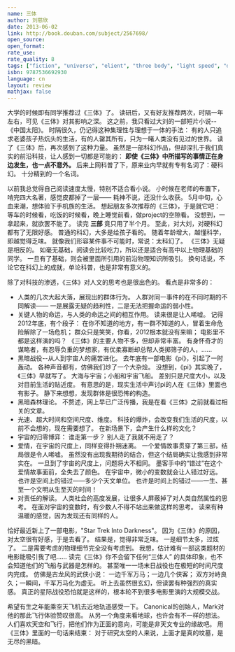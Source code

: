 ```yaml
---
name: 三体
author: 刘慈欣
date: 2013-06-02
link: http://book.douban.com/subject/2567698/
open_source: 
open_format:
rate_use:
rate_quality: 8
tags: ["fiction", "universe", "elient", "three body", "light speed", "dimension"]
isbn: 9787536692930
language: cn
layout: review
mathjax: false
---
```


大学的时候即有同学推荐过《三体》了。
读研后，又有好友推荐两次，时隔一年左右，可见《三体》对其影响之深。
这之前，我只看过大刘的一部短片小说--《中国太阳》。
时隔很久，仍记得这种集理性与理想于一体的手法：
有的人只追求老婆孩子热炕头的生活，有的人罄其所有，只为一睹人类没有见过的世界。
读了《三体》后，再次感到了这种力量。
虽然是一部科幻作品，但却深扎于我们真实的前沿科技，让人感到一切都是可能的：
**即使《三体》中所描写的事情正在身边发生，也一点不意外。**
后来上网科普了下，原来业内早就有专有名词了：硬科幻。
十分精到的一个名词。

以前我总觉得自己阅读速度太慢，特别不适合看小说。
小时候在老师的布置下，啃完四大名著，感觉皮都掉了一层——
耗神不说，还没什么收获。
5月中旬，心血来潮，想体验下手机族的生活。
想起朋友多次推荐的《三体》，于是就它吧：
等车的时候看，吃饭的时候看，晚上睡觉前看，做project的空隙看。
没想到，一拿起来，就欲罢不能了。
读完 **三部** 竟只用了半个月。
至此，对大刘，对硬科幻都有了无限好感。
普通的科幻，大多是给孩子看的。
随着年龄增大，越懂科学，即越觉得乏味。
就像我们形容某件事不可能时，常说：太科幻了。
《三体》无疑是相反的。
如毫无基础，阅读会比较吃力，所以还是适合有高中以上物理基础的同学。
一旦有了基础，则会被里面所引用的前沿物理知识所吸引。
换句话说，不论它在科幻上的成就，单论科普，也是非常有意义的。

除了对科技的渗透，《三体》对人文的思考也是很出色的。
看点是非常多的：

   * 人类的几次大起大落，展现出的群体行为。
   人群对同一事件的在不同时期的不同解读——
   一是展露无疑的趋利性，二是无法把握命运的弱小性。
   * 关键人物的命运，与人类的命运之间的相互作用。
   读来很是让人唏嘘。
   记得2012年底，有个段子：
   在你不知道的地方，有一群不知道的人，冒着生命危险解除了一场危机；
   群众只是笑笑，你看，2012根本就没有来嘛；
   电影里不都是这样演的吗？
   《三体》的主要人物不多，但却非常丰富。
   有身怀奇才的谋略者，有忍辱负重的梦想家，有优柔寡断却总帮人类掷筛子的人，……
   * 黑暗战役--从人到宇宙人的痛苦进化。
   去年底有一部电影《pi》，引起了一时轰动。
   各种声音都有，仿佛我们炒了一个大杂烩。
   没想到，《pi》其实晚了，《三体》早就写了。
   大海与宇宙；小船和宇宙飞船。
   差别只是尺度大小，以及对目前生活的贴近度。
   有意思的是，现实生活中声讨pi的人在《三体》里面也有影子。
   静下来想想，发现群体是很恐怖的构造。
   * 黑暗森林理论。
   不赘述，网上早已广泛传播，我是在看《三体》之前就看过相关的文章。
   * 光速、超大时间和空间尺度、维度。
   科技的爆炸，会改变我们生活的尺度，以前不会想的，现在需要想了。
   在新场景下，会产生什么样的文化？
   * 宇宙的归零博弈：
   谁走第一步？
   别人走了我就不用走了？
   * 爱情，在宇宙的尺度上，同样变得扑朔迷离。
   一个爱情故事贯穿了第三部，结局很是令人唏嘘。
   虽然没有出现我期待的结合，但这个结局确实让我感到非常实在。
   一旦到了宇宙的尺度上，问题将大不相同。
   墨客手中的“错过”在这个爱情故事面前，全失去了颜色。
   在宇宙中，微小的变数就会让人错过好远。
   也许是空间上的错过——多少个天文单位。
   也许是时间上的错过——一生、甚至一个文明从生至灭的时间！
   * 对责任的解读。
   人类社会的高度发展，让很多人屏蔽掉了对人类自然属性的思考。
   在面对宇宙的变数时，有少数人不得不站出来做这样的思考。
   读来有种温暖的感觉，因为发现还有同样的人。

恰好最近新上了一部电影，"Star Trek Into Darkness"。
因为《三体》的原因，对太空很有好感，于是去看了。
结果是，觉得非常乏味。
一是细节太多，过炫了。
二是需要考虑的物理细节完全没有考虑到。
我想，估计难有一部这类题材的电影能吸引我了吧……
读完《三体》你不会留下任何“三体人” 的具体印象，也不会知道他们的飞船与武器是怎样的。
甚至唯一一场末日战役也在极短的时间尺度内完成。
仿佛是古龙风的武侠小说：
一边千军万马；一边几个侠客；
双方对峙良久；一瞬间，千军万马化为虚无。
听上去虽然很玄幻，但读罢有种强烈的真实感。
真正的星际战役恐怕就是这样的，根本轮不到很多电影里演的大规模交战。

希望有生之年能乘空天飞机去近地轨道感受一下。
Canonical的创始人，Mark对他的那此飞行体验赞叹很高。
从另一个角度来看地球，也许会有不一样的想法。
人们喜欢天空和飞行，把他们作为正面的意向，可能是非天文专业的缘故吧。
用《三体》里面的一句话来结束：
对于研究太空的人来说，上面才是真的坟墓，是无尽的黑暗。
